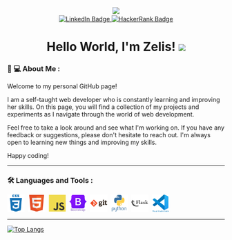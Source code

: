 <div id="header" align="center">
  <img src="https://media.giphy.com/media/meGpQMxGPC461ZD6Ad/giphy.gif" width="200"/>
  <div id="badges">
    <a href="https://www.linkedin.com/in/zelisturkyilmaz/">
      <img src="https://img.shields.io/badge/LinkedIn-blue?style=for-the-badge&logo=linkedin&logoColor=white" alt="LinkedIn Badge"/>
    </a>
    <a href="https://www.hackerrank.com/zlstrkylmz">
      <img src="https://img.shields.io/badge/-Hackerrank-2EC866?style=for-the-badge&logo=HackerRank&logoColor=white" alt="HackerRank Badge"/>
    </a>
  </div>
  <h1>
  Hello World, I'm Zelis!
    <img src="https://media.giphy.com/media/hvRJCLFzcasrR4ia7z/giphy.gif" width="30px"/>
  </h1>
</div>


### :raising_hand: :computer: About Me :

Welcome to my personal GitHub page!

I am a self-taught web developer who is constantly learning and improving her skills. On this page, you will find a collection of my projects and experiments as I navigate through the world of web development.

Feel free to take a look around and see what I'm working on. If you have any feedback or suggestions, please don't hesitate to reach out. I'm always open to learning new things and improving my skills.

Happy coding!

---

### :hammer_and_wrench: Languages and Tools :
<div>
  <img src="https://github.com/devicons/devicon/blob/master/icons/css3/css3-plain-wordmark.svg"  title="CSS3" alt="CSS" width="40" height="40"/>&nbsp;
  <img src="https://github.com/devicons/devicon/blob/master/icons/html5/html5-original.svg" title="HTML5" alt="HTML" width="40" height="40"/>&nbsp;
  <img src="https://github.com/devicons/devicon/blob/master/icons/javascript/javascript-original.svg" title="JavaScript" alt="JavaScript" width="40" height="40"/>&nbsp;
  <img src="https://github.com/devicons/devicon/blob/master/icons/bootstrap/bootstrap-original-wordmark.svg" title="Bootstrap" alt="Bootstrap" width="40" height="40"/>&nbsp;
  <img src="https://github.com/devicons/devicon/blob/master/icons/git/git-original-wordmark.svg" title="Git" **alt="Git" width="40" height="40"/>&nbsp;
  <img src="https://github.com/devicons/devicon/blob/master/icons/python/python-original-wordmark.svg" title="Python" **alt="Python" width="40" height="40"/>&nbsp;
  <img src="https://github.com/devicons/devicon/blob/master/icons/flask/flask-original-wordmark.svg" title="Flask" **alt="Flask" width="40" height="40"/>&nbsp;
  <img src="https://github.com/devicons/devicon/blob/master/icons/vscode/vscode-original-wordmark.svg" title="VsCode" **alt="Flask" width="40" height="40"/>&nbsp;
</div>

---

[![Top Langs](https://github-readme-stats.vercel.app/api/top-langs/?username=zelisturkyilmaz&layout=compact&theme=vision-friendly-dark)](https://github.com/anuraghazra/github-readme-stats)

